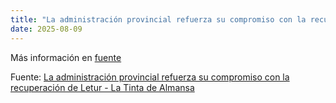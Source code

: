 ```yaml
---
title: "La administración provincial refuerza su compromiso con la recuperación de Letur - La Tinta de Almansa"
date: 2025-08-09
---
```


Más información en [fuente](https://news.google.com/rss/articles/CBMivAFBVV95cUxQRGJhTkVBN3Q4Wm00c0pyVmNIYkFUSVhHTkNBNE1QSUlDS3lhT0RvRDBfWklvMF9kekNqUC1sWV9pVlltUWpPa0p1b1RneWJKaU4xa0owVGxoUHdxQnZHLUVrRkFUVnZIc2dDY3RtZk5RWDM1ZXlsQWs1b2N4NjhXalVIV1ZvUWxyVnB3bkV4RE5vZWh3RHM5TF93alJUZkJQVFQyekF4LWpIRzVfaWJrZDhSMnR5QzZMdEZYZQ?oc=5)

Fuente: [La administración provincial refuerza su compromiso con la recuperación de Letur - La Tinta de Almansa](https://news.google.com/rss/articles/CBMivAFBVV95cUxQRGJhTkVBN3Q4Wm00c0pyVmNIYkFUSVhHTkNBNE1QSUlDS3lhT0RvRDBfWklvMF9kekNqUC1sWV9pVlltUWpPa0p1b1RneWJKaU4xa0owVGxoUHdxQnZHLUVrRkFUVnZIc2dDY3RtZk5RWDM1ZXlsQWs1b2N4NjhXalVIV1ZvUWxyVnB3bkV4RE5vZWh3RHM5TF93alJUZkJQVFQyekF4LWpIRzVfaWJrZDhSMnR5QzZMdEZYZQ?oc=5)
